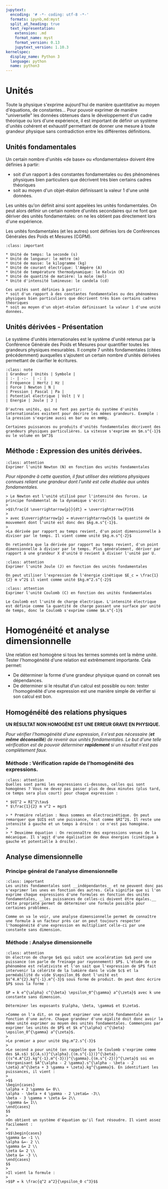 ```yaml
---
jupytext:
  encoding: '# -*- coding: utf-8 -*-'
  formats: ipynb,md:myst
  split_at_heading: true
  text_representation:
    extension: .md
    format_name: myst
    format_version: 0.13
    jupytext_version: 1.10.3
kernelspec:
  display_name: Python 3
  language: python
  name: python3
---
```


# Unités

Toute la physique s'exprime aujourd'hui de manière quantitative au moyen d'équations, de constantes...  Pour pouvoir exprimer de manière "universelle" les données obtenues dans le développement d'un cadre théorique ou lors d'une expérience, il est important de définir un système d'unités cohérent et exhaustif permettant de donner une mesure à toute grandeur physique sans  contradiction entre les différentes définitions.

## Unités fondamentales


Un certain nombre d'unités «de base» ou «fondamentales» doivent être définies à partir:

* soit d'un rapport à des constantes fondamentales ou des phénomènes physiques bien particuliers que décrivent très bien certains cadres théoriques
* soit au moyen d'un objet-étalon définissant la valeur 1 d'une unité données.

Les unités qu'on définit ainsi sont appelées les unités fondamentales. On peut alors définir un certain nombre d'unités secondaires qui ne font que dériver des unités fondamentales: on ne les obtient pas directement lors d'une expérience.

Les unités fondamentales (et les autres) sont définies lors de Conférences Générales des Poids et Mesures (CGPM).


````{admonition} Fondamental : Les 7 unités fondamentales
:class: important

* Unité de temps: la seconde (s)
* Unité de longueur: le mètre (m)
* Unité de masse: le kilogramme (kg)
* Unité de courant électrique: l'Ampère (A)
* Unité de température thermodynamique: le Kelvin (K)
* Unité de quantité de matière: la mole (mol)
* Unité d'intensité lumineuse: le candela (cd)
````

````{dropdown} Remarque
Ces unités sont définies à partir:
* soit d'un rapport à des constantes fondamentales ou des phénomènes physiques bien particuliers que décrivent très bien certains cadres théoriques
* soit au moyen d'un objet-étalon définissant la valeur 1 d'une unité données.
````

## Unités dérivées - Présentation


Le système d'unités internationales est le système d'unité retenus par la Conférence Générale des Poids et Mesures pour quantifier toutes les grandeurs physiques mesurables. Il compte 7 unités fondamentales (citées précédemment) auxquelles s'ajoutent un certain nombre d'unités dérivées permettant de clarifier le écritures.


````{admonition} Exemples d'unités fondamentales
:class: note
| Grandeur | Unités | Symbole |
| :- | -:-  | -: |
| Fréquence | Hertz | Hz |
| Force | Newton | N |
| Pression | Pascal | Pa |
| Potentiel électrique | Volt | V |
| Energie | Joule | J |

````

````{dropdown} Remarque
D'autres unités, qui ne font pas partie du système d'unités internationales existent pour décrire les mêmes grandeurs. Exemple : la pression s'exprime aussi en bar ou en mmHg.

Certaines puissances ou produits d'unités fondamentales décrivent des grandeurs physiques particulières. La vitesse s'exprime en $m.s^{-1}$ ou le volume en $m^3$
````

## Méthode : Expression des unités dérivées.

````{admonition} Exercice 
:class: attention
Exprimer l'unité Newton (N) en fonction des unités fondamentales
````

_Pour répondre à cette question, il faut utiliser des relations physiques connues reliant une grandeur dont l'unité est celle étudiée aux unités fondamentales._

````{dropdown} Correction
> Le Newton est l'unité utilisé pour l'intensité des forces. Le principe fondamental de la dynamique s'écrit:
>
>$$\frac{d \overrightarrow{p}}{dt} = \overrightarrow{F}$$
>
> avec $\overrightarrow{p} = m\overrightarrow{v}$ la quantité de mouvement dont l'unité est donc des $kg.m.s^{-1}$.
>
>La dérivée par rapport au temps revient, d'un point dimensionnelle à diviser par le temps. Il vient comme unité $kg.m.s^{-2}$
````

````{dropdown} A retenir
On retiendra que la dérivée par rapport au temps revient, d'un point dimensionnelle à diviser par le temps. Plus généralement, dériver par rapport à une grandeur X d'unité U revient à diviser l'unité par U.
````

````{admonition} Exercice 
:class: attention
Exprimer l'unité Joule (J) en fonction des unités fondamentales
````

````{dropdown} Correction
On peut utiliser l'expression de l'énergie cinétique $E_c = \frac{1}{2} m v^2$ il vient comme unité $kg.m^2.s^{-2}$
````

````{admonition} Exercice 
:class: attention
Exprimer l'unité Coulomb (C) en fonction des unités fondamentales
````

````{dropdown} Correction
Le Coulomb est l'unité de charge électrique. L'intensité électrique est définie comme la quantité de charge passant une surface par unité de temps, donc le Coulomb s'exprime comme $A.s^{-1}$
````

# Homogénéité et analyse dimensionnelle

Une relation est homogène si tous les termes sommés ont la même unité.  
Tester l'homogénéité d'une relation est extrêmement importante. Cela permet:

* De déterminer la forme d'une grandeur physique quand on connaît ses dépendances.
* De déterminer si le résultat d'un calcul est possible ou non: tester l’homogénéité d'une expression est une manière simple de vérifier si son calcul est bon.

## Homogénéité des relations physiques

__UN RÉSULTAT NON HOMOGÈNE EST UNE ERREUR GRAVE EN PHYSIQUE.__

_Pour vérifier l'homogénéité d'une expression, il n'est pas nécessaire (__et même déconseillé__) de revenir aux unités fondamentales. Le but d'une telle vérification est de pouvoir déterminer __rapidement__ si un résultat n'est pas complètement faux._


### Méthode : Vérification rapide de l'homogénéité des expressions.

````{admonition} Exercice 
:class: attention
Quelles sont parmi les expressions ci-dessous, celles qui sont homogènes ? Vous ne devez pas passer plus de deux minutes (plus tard, ce temps sera plus court) pour chaque expression :

* $UI^2 = RI^2\tau$
* $\frac{1}{2} m v^2 = mgz$
````

````{dropdown} Correction
> * Première relation : Nous sommes en électrocinétique. On peut remarquer que $UI$ est une puissance, tout comme $RI^2$. Il reste une intensité à gauche et un temps à droite : ce n'est pas homogène.
> 
> * Deuxième équation : On reconnaître des expressions venues de la mécanique. Il s'agit d'une égalisation de deux énergies (cinétique à gauche et potentielle à droite).
````

## Analyse dimensionnelle

### Principe général de l'analyse dimensionnelle
````{admonition} Fondamental : 
:class: important
Les unités fondamentales sont __indépendantes__ et ne peuvent donc pas s'exprimer les unes en fonction des autres. Cela signifie que si l'on exprime chaque expressions d'une formules en fonction des unités fondamentales, __les puissances de celles-ci doivent être égales.__ Cette propriété permet de déterminer une formule possible pour certaines problèmes.
````

```{dropdown} Remarque
Comme on va le voir, une analyse dimensionnelle permet de connaître une formule à un facteur près car on peut toujours respecter l'homogénéité d'une expression en multipliant celle-ci par une constante sans dimension.
```

### Méthode : Analyse dimensionnelle

````{admonition} Exercice 
:class: attention
Un électron de charge $e$ qui subit une accelération $a$ perd une puissance (on parle de freinage par rayonnement) $P$. L'étude de ce phénomène est relativiste et l'on sait que l'expression de $P$ fait intervenir la célérité de la lumière dans le vide $c$ et la perméabilité du vide $\epsilon_0$ dont l'unité est $s^4.A^{2}.kg^{-1}.m^{-3}$ sous forme de produit. On peut donc écrire $P$ sous la forme :

$P = k e^{\alpha} c^{\beta} \epsilon_0^{\gamma} a^{\zeta}$ avec k une constante sans dimension.

Déterminer les exposants $\alpha, \beta, \gamma$ et $\zeta$.
````

````{dropdown} Correction
>Comme on l'a dit, on ne peut exprimer une unité fondamentale en fonction d'une autre. Chaque grandeur d'une égalité doit donc avoir la même unité exprimer au moyen des unités fondamentales. Commençons par exprimer les unités de $P$ et $k e^{\alpha} c^{\beta} \epsilon_0^{\gamma} a^{\zeta}$.
>
>Le premier a pour unité $kg.m^2.s^{-3}$
>
>Le second a pour unité (on rappelle que le Coulomb s'exprime comme des $A.s$) ${(A.s)}^{\alpha}.{(m.s^{-1})}^{\beta}.{(s^4.A^{2}.kg^{-1}.m^{-3})}^{\gamma}.{(m.s^{-2})}^{\zeta}$ soi en réorganisant $A^{\alpha - 2 \gamma}.s^{\alpha - \beta - 2 \zeta}.m^{\beta + 3 \gamma + \zeta}.kg^{\gamma}$. En identifiant les puissances, il vient :
>
>$$
\begin{cases}
\alpha + 2 \gamma &= 0\\
\alpha - \beta + 4 \gamma - 2 \zeta&= -3\\
\beta - 3 \gamma + \zeta &= 2\\
-\gamma &= 1\\
\end{cases}
$$
>	
>On obtient un système d'équation qu'il faut résoudre. Il vient assez facilement :
>
>$$\begin{cases}
\gamma &= -1 \\
\alpha &=- 2 \\
\gamma &= 2 \\
\zeta &= 2 \\
\beta &= -3 \\
\end{cases}
$$
>
>Il vient la formule :
>
>$$P = k \frac{q^2 a^2}{\epsilon_0 c^3}$$
````